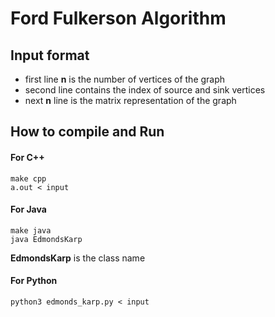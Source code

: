 # Ford Fulkerson Algorithm

## Input format  
* first line **n** is the number of vertices of the graph
* second line contains the index of source and sink vertices
* next **n** line is the matrix representation of the graph

## How to compile and Run
#### For C++
```
make cpp
a.out < input
```

#### For Java
```
make java
java EdmondsKarp
```
**EdmondsKarp** is the class name

#### For Python
```
python3 edmonds_karp.py < input
```
